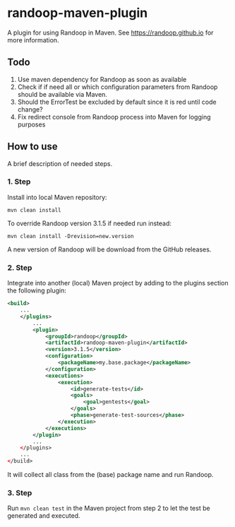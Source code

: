 # randoop-maven-plugin
A plugin for using Randoop in Maven. See https://randoop.github.io for more information.

## Todo
1. Use maven dependency for Randoop as soon as available
1. Check if if need all or which configuration parameters from Randoop should be available via
Maven.
1. Should the ErrorTest be excluded by default since it is red until code change?
1. Fix redirect console from Randoop process into Maven for logging purposes

## How to use

A brief description of needed steps.

### 1. Step
Install into local Maven repository:
```
mvn clean install
```
To override Randoop version 3.1.5 if needed run instead:
```
mvn clean install -Drevision=new.version
```
A new version of Randoop will be download from the GitHub releases.

### 2. Step
Integrate into another (local) Maven project by adding to the plugins section the following
plugin:

```xml
<build>
    ...
    </plugins>
        ...
        <plugin>
            <groupId>randoop</groupId>
            <artifactId>randoop-maven-plugin</artifactId>
            <version>3.1.5</version>
            <configuration>
                <packageName>my.base.package</packageName>
            </configuration>
            <executions>
                <execution>
                    <id>generate-tests</id>
                    <goals>
                        <goal>gentests</goal>
                    </goals>
                    <phase>generate-test-sources</phase>
                </execution>
            </executions>
        </plugin>
        ...
    </plugins>
    ...
</build>
```
It will collect all class from the (base) package name and run Randoop.

### 3. Step
Run `mvn clean test` in the Maven project from step 2 to let the test be generated and executed.